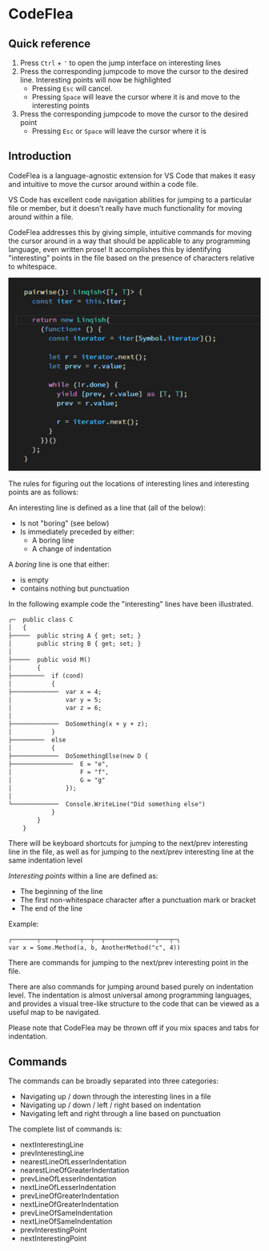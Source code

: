 # CodeFlea

## Quick reference

1. Press `Ctrl` + `'` to open the jump interface on interesting lines
1. Press the corresponding jumpcode to move the cursor to the desired line. Interesting points will now be highlighted
   - Pressing `Esc` will cancel.
   - Pressing `Space` will leave the cursor where it is and move to the interesting points
1. Press the corresponding jumpcode to move the cursor to the desired point
   - Pressing `Esc` or `Space` will leave the cursor where it is

## Introduction

CodeFlea is a language-agnostic extension for VS Code that makes it easy and intuitive to move the cursor around within a code file.

VS Code has excellent code navigation abilities for jumping to a particular file or member, but it doesn't really have much functionality for moving around within a file.

CodeFlea addresses this by giving simple, intuitive commands for moving the cursor around in a way that should be applicable to any programming language, even written prose! It accomplishes this by identifying "interesting" points in the file based on the presence of characters relative to whitespace.

![GitHub Logo](img/jump-interface.gif)

The rules for figuring out the locations of interesting lines and interesting points are as follows:

An interesting line is defined as a line that (all of the below):

- Is not "boring" (see below)
- Is immediately preceded by either:
  - A boring line
  - A change of indentation

A _boring_ line is one that either:

- is empty
- contains nothing but punctuation

In the following example code the "interesting" lines have been illustrated.

    ┌─  public class C
    │   {
    ├─────  public string A { get; set; }
    │       public string B { get; set; }
    │
    ├─────  public void M()
    │       {
    ├─────────  if (cond)
    │           {
    ├─────────────  var x = 4;
    │               var y = 5;
    │               var z = 6;
    │
    ├─────────────  DoSomething(x + y + z);
    │           }
    ├─────────  else
    │           {
    ├─────────────  DoSomethingElse(new D {
    ├─────────────────  E = "e",
    │                   F = "f",
    │                   G = "g"
    │               });
    │
    └─────────────  Console.WriteLine("Did something else")
                }
            }
        }

There will be keyboard shortcuts for jumping to the next/prev interesting line in the file, as well as for jumping to the next/prev interesting line at the same indentation level

_Interesting points_ within a line are defined as:

- The beginning of the line
- The first non-whitespace character after a punctuation mark or bracket
- The end of the line

Example:

```
┌───────┬────┬──────┬──┬──┬──────────────┬───┬─┐
var x = Some.Method(a, b, AnotherMethod("c", 4))
```

There are commands for jumping to the next/prev interesting point in the file.

There are also commands for jumping around based purely on indentation level. The indentation is almost universal among programming languages, and provides a visual tree-like structure to the code that can be viewed as a useful map to be navigated.

Please note that CodeFlea may be thrown off if you mix spaces and tabs for indentation.

## Commands

The commands can be broadly separated into three categories:

- Navigating up / down through the interesting lines in a file
- Navigating up / down / left / right based on indentation
- Navigating left and right through a line based on punctuation

The complete list of commands is:

- nextInterestingLine
- prevInterestingLine
- nearestLineOfLesserIndentation
- nearestLineOfGreaterIndentation
- prevLineOfLesserIndentation
- nextLineOfLesserIndentation
- prevLineOfGreaterIndentation
- nextLineOfGreaterIndentation
- prevLineOfSameIndentation
- nextLineOfSameIndentation
- prevInterestingPoint
- nextInterestingPoint
